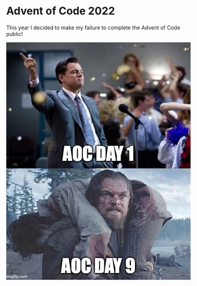 # Advent of Code 2022

This year I decided to make my failure to complete the Advent of Code public!

![Leonardo meme](leonardo-meme.jpg)
